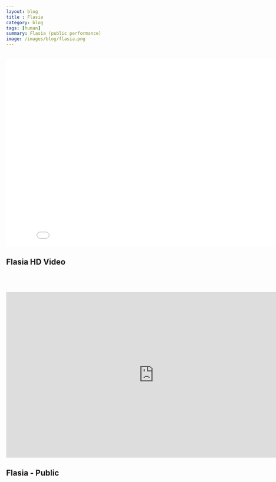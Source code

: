```yaml
---
layout: blog
title : Flasia 
category: blog
tags: [human]  
summary: Flasia (public performance)
image: /images/blog/flasia.png
---
```

<br>
<iframe width="854" height="510" src="//www.youtube.com/embed/vKkQ3AX8L_o?feature=player_detailpage" frameborder="0" allowfullscreen></iframe>
<h2>Flasia HD Video</h2>
<br>
<br>

<br>
<iframe src="https://player.vimeo.com/video/127563309" width="800" height="450" frameborder="0" webkitallowfullscreen mozallowfullscreen allowfullscreen></iframe>
<h2>Flasia - Public </h2>
<br>
<br>